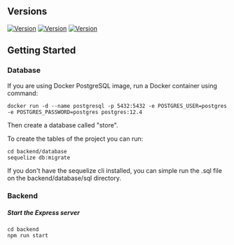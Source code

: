 ## Versions
[![Version](https://img.shields.io/static/v1?label=Express&message=4.17&color=blue)]()
[![Version](https://img.shields.io/static/v1?label=Angular&message=10.1.2&color=blue)]()
[![Version](https://img.shields.io/static/v1?label=PostgreSQL&message=12.4&color=blue)]()

## Getting Started

### Database
If you are using Docker PostgreSQL image, run a Docker container using command:

```
docker run -d --name postgresql -p 5432:5432 -e POSTGRES_USER=postgres -e POSTGRES_PASSWORD=postgres postgres:12.4
```
Then create a database called "store".

To create the tables of the project you can run:
```
cd backend/database 
sequelize db:migrate
```
If you don't have the sequelize cli installed, you can simple run the .sql file on the backend/database/sql directory.

### Backend
##### Start the Express server
```
cd backend
npm run start
```
